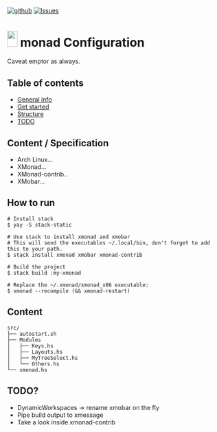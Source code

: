 [![github](https://img.shields.io/badge/git-github-lightgray.svg)](https://github.com/Yann21/xmonad-config) [![Issues](https://img.shields.io/badge/issues-github-green.svg)](https://github.com/Yann21/xmonad-config/issues)
# <img src="https://external-content.duckduckgo.com/iu/?u=https%3A%2F%2Fupload.wikimedia.org%2Fwikipedia%2Fcommons%2F7%2F72%2FXmonad-logo.png&f=1&nofb=1" height="36.5" width="23.5" /> monad Configuration
Caveat emptor as always.

## Table of contents
* [General info](#content-specification)
* [Get started](#how-to-run)
* [Structure](#content)
* [TODO](#todo)

## Content / Specification
* Arch Linux...
* XMonad...
* XMonad-contrib..
* XMobar...

## How to run
```
# Install stack
$ yay -S stack-static

# Use stack to install xmonad and xmobar
# This will send the executables ~/.local/bin, don't forget to add this to your path.
$ stack install xmonad xmobar xmonad-contrib

# Build the project
$ stack build :my-xmonad

# Replace the ~/.xmonad/xmonad_x86 executable:
$ xmonad --recompile (&& xmonad-restart)
```

## Content
```
src/
├── autostart.sh
├── Modules
│   ├── Keys.hs
│   ├── Layouts.hs
│   ├── MyTreeSelect.hs
│   └── Others.hs
└── xmonad.hs
```

## TODO?
* DynamicWorkspaces -> rename xmobar on the fly
* Pipe build output to xmessage
* Take a look inside xmonad-contrib
